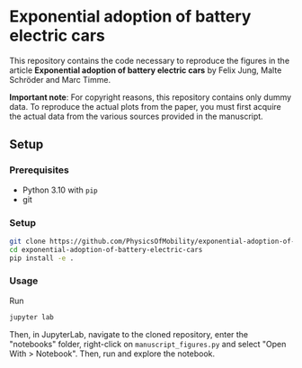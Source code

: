 # Exponential adoption of battery electric cars

This repository contains the code necessary to reproduce the figures in the article **Exponential adoption of battery electric cars** by Felix Jung, Malte Schröder and Marc Timme.

**Important note**: For copyright reasons, this repository contains only dummy data. To reproduce the actual plots from the paper, you must first acquire the actual data from the various sources provided in the manuscript.

## Setup

### Prerequisites

- Python 3.10 with `pip`
- git

### Setup

```bash
git clone https://github.com/PhysicsOfMobility/exponential-adoption-of-battery-electric-cars.git
cd exponential-adoption-of-battery-electric-cars
pip install -e .
```

### Usage

Run
```bash
jupyter lab
```

Then, in JupyterLab, navigate to the cloned repository, enter the "notebooks" folder, right-click on `manuscript_figures.py` and select "Open With > Notebook". Then, run and explore the notebook. 

